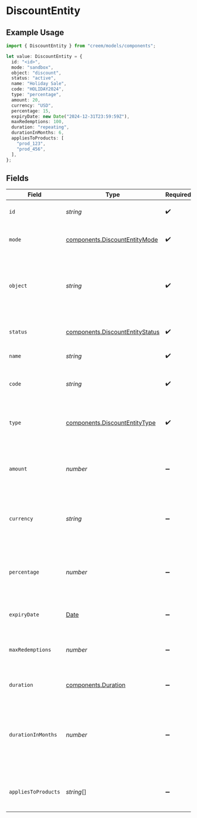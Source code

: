 # DiscountEntity

## Example Usage

```typescript
import { DiscountEntity } from "creem/models/components";

let value: DiscountEntity = {
  id: "<id>",
  mode: "sandbox",
  object: "discount",
  status: "active",
  name: "Holiday Sale",
  code: "HOLIDAY2024",
  type: "percentage",
  amount: 20,
  currency: "USD",
  percentage: 15,
  expiryDate: new Date("2024-12-31T23:59:59Z"),
  maxRedemptions: 100,
  duration: "repeating",
  durationInMonths: 6,
  appliesToProducts: [
    "prod_123",
    "prod_456",
  ],
};
```

## Fields

| Field                                                                                                                             | Type                                                                                                                              | Required                                                                                                                          | Description                                                                                                                       | Example                                                                                                                           |
| --------------------------------------------------------------------------------------------------------------------------------- | --------------------------------------------------------------------------------------------------------------------------------- | --------------------------------------------------------------------------------------------------------------------------------- | --------------------------------------------------------------------------------------------------------------------------------- | --------------------------------------------------------------------------------------------------------------------------------- |
| `id`                                                                                                                              | *string*                                                                                                                          | :heavy_check_mark:                                                                                                                | Unique identifier for the object.                                                                                                 |                                                                                                                                   |
| `mode`                                                                                                                            | [components.DiscountEntityMode](../../models/components/discountentitymode.md)                                                    | :heavy_check_mark:                                                                                                                | String representing the environment.                                                                                              |                                                                                                                                   |
| `object`                                                                                                                          | *string*                                                                                                                          | :heavy_check_mark:                                                                                                                | A string representing the object’s type. Objects of the same type share the same value.                                           | discount                                                                                                                          |
| `status`                                                                                                                          | [components.DiscountEntityStatus](../../models/components/discountentitystatus.md)                                                | :heavy_check_mark:                                                                                                                | The status of the discount (e.g., active, inactive).                                                                              | active                                                                                                                            |
| `name`                                                                                                                            | *string*                                                                                                                          | :heavy_check_mark:                                                                                                                | The name of the discount.                                                                                                         | Holiday Sale                                                                                                                      |
| `code`                                                                                                                            | *string*                                                                                                                          | :heavy_check_mark:                                                                                                                | The discount code. A unique identifier for the discount.                                                                          | HOLIDAY2024                                                                                                                       |
| `type`                                                                                                                            | [components.DiscountEntityType](../../models/components/discountentitytype.md)                                                    | :heavy_check_mark:                                                                                                                | The type of the discount, either "percentage" or "fixed".                                                                         | percentage                                                                                                                        |
| `amount`                                                                                                                          | *number*                                                                                                                          | :heavy_minus_sign:                                                                                                                | The amount of the discount. Can be a percentage or a fixed amount.                                                                | 20                                                                                                                                |
| `currency`                                                                                                                        | *string*                                                                                                                          | :heavy_minus_sign:                                                                                                                | The currency of the discount. Only required if type is "fixed".                                                                   | USD                                                                                                                               |
| `percentage`                                                                                                                      | *number*                                                                                                                          | :heavy_minus_sign:                                                                                                                | The percentage of the discount. Only applicable if type is "percentage".                                                          | 15                                                                                                                                |
| `expiryDate`                                                                                                                      | [Date](https://developer.mozilla.org/en-US/docs/Web/JavaScript/Reference/Global_Objects/Date)                                     | :heavy_minus_sign:                                                                                                                | The expiry date of the discount.                                                                                                  | 2024-12-31T23:59:59Z                                                                                                              |
| `maxRedemptions`                                                                                                                  | *number*                                                                                                                          | :heavy_minus_sign:                                                                                                                | The maximum number of redemptions allowed for the discount.                                                                       | 100                                                                                                                               |
| `duration`                                                                                                                        | [components.Duration](../../models/components/duration.md)                                                                        | :heavy_minus_sign:                                                                                                                | The duration type for the discount.                                                                                               | repeating                                                                                                                         |
| `durationInMonths`                                                                                                                | *number*                                                                                                                          | :heavy_minus_sign:                                                                                                                | The number of months the discount is valid for. Only applicable if the duration is "repeating" and the product is a subscription. | 6                                                                                                                                 |
| `appliesToProducts`                                                                                                               | *string*[]                                                                                                                        | :heavy_minus_sign:                                                                                                                | The list of product IDs to which this discount applies.                                                                           | [<br/>"prod_123",<br/>"prod_456"<br/>]                                                                                            |